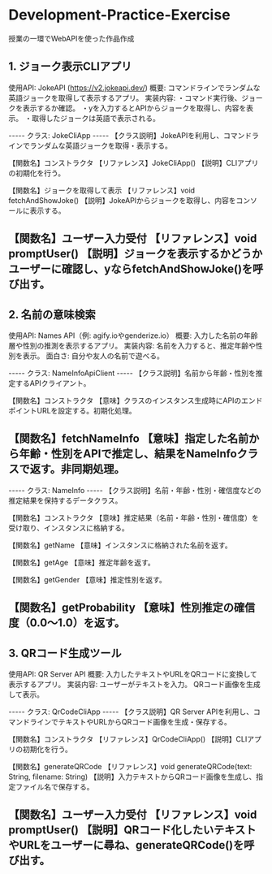 # Development-Practice-Exercise
授業の一環でWebAPIを使った作品作成

## 1. ジョーク表示CLIアプリ
使用API: JokeAPI (https://v2.jokeapi.dev/)
概要: コマンドラインでランダムな英語ジョークを取得して表示するアプリ。
実装内容:
・コマンド実行後、ジョークを表示するか確認。
・yを入力するとAPIからジョークを取得し、内容を表示。
・取得したジョークは英語で表示される。

----- クラス: JokeCliApp -----
【クラス説明】JokeAPIを利用し、コマンドラインでランダムな英語ジョークを取得・表示する。

【関数名】コンストラクタ
【リファレンス】JokeCliApp()
【説明】CLIアプリの初期化を行う。

【関数名】ジョークを取得して表示
【リファレンス】void fetchAndShowJoke()
【説明】JokeAPIからジョークを取得し、内容をコンソールに表示する。

【関数名】ユーザー入力受付
【リファレンス】void promptUser()
【説明】ジョークを表示するかどうかユーザーに確認し、yならfetchAndShowJoke()を呼び出す。
-----


## 2. 名前の意味検索
使用API: Names API（例: agify.ioやgenderize.io）
概要: 入力した名前の年齢層や性別の推測を表示するアプリ。
実装内容:
名前を入力すると、推定年齢や性別を表示。
面白さ: 自分や友人の名前で遊べる。

----- クラス: NameInfoApiClient -----
【クラス説明】名前から年齢・性別を推定するAPIクライアント。

【関数名】コンストラクタ
【意味】クラスのインスタンス生成時にAPIのエンドポイントURLを設定する。初期化処理。

【関数名】fetchNameInfo
【意味】指定した名前から年齢・性別をAPIで推定し、結果をNameInfoクラスで返す。非同期処理。
-----
----- クラス: NameInfo -----
【クラス説明】名前・年齢・性別・確信度などの推定結果を保持するデータクラス。

【関数名】コンストラクタ
【意味】推定結果（名前・年齢・性別・確信度）を受け取り、インスタンスに格納する。

【関数名】getName
【意味】インスタンスに格納された名前を返す。

【関数名】getAge
【意味】推定年齢を返す。

【関数名】getGender
【意味】推定性別を返す。

【関数名】getProbability
【意味】性別推定の確信度（0.0〜1.0）を返す。
-----


## 3. QRコード生成ツール
使用API: QR Server API
概要: 入力したテキストやURLをQRコードに変換して表示するアプリ。
実装内容:
ユーザーがテキストを入力。
QRコード画像を生成して表示。

----- クラス: QrCodeCliApp -----
【クラス説明】QR Server APIを利用し、コマンドラインでテキストやURLからQRコード画像を生成・保存する。

【関数名】コンストラクタ
【リファレンス】QrCodeCliApp()
【説明】CLIアプリの初期化を行う。

【関数名】generateQRCode
【リファレンス】void generateQRCode(text: String, filename: String)
【説明】入力テキストからQRコード画像を生成し、指定ファイル名で保存する。

【関数名】ユーザー入力受付
【リファレンス】void promptUser()
【説明】QRコード化したいテキストやURLをユーザーに尋ね、generateQRCode()を呼び出す。
-----

